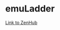 # emuLadder

<a href="https://app.zenhub.com/workspaces/emuladder-5e446802d8789766de64e0af/board?repos=234224125">Link to ZenHub</a>
